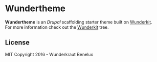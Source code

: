 # Wundertheme

**Wundertheme** is an *Drupal* scaffolding starter theme built on [Wunderkit](https://github.com/Wunderkraut-Benelux/wundertheme/tree/nodrupal). For more information check out the [Wunderkit](https://github.com/Wunderkraut-Benelux/wundertheme/tree/nodrupal) tree.

## License

MIT
Copyright 2016 - Wunderkraut Benelux